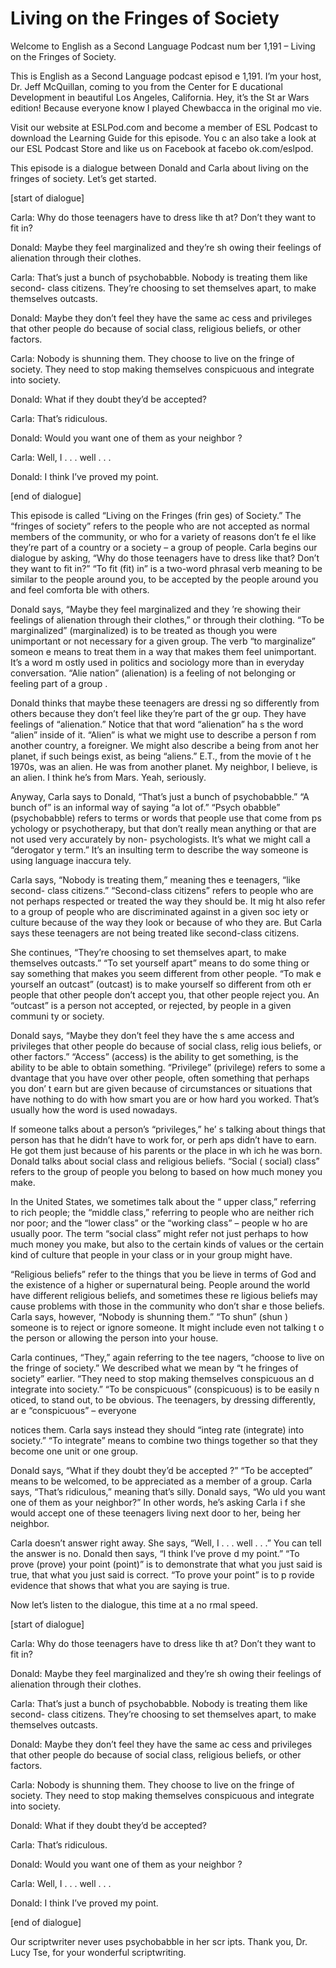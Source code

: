 # Living on the Fringes of Society

Welcome to English as a Second Language Podcast num ber 1,191 – Living on the Fringes of Society.

This is English as a Second Language podcast episod e 1,191. I’m your host, Dr. Jeff McQuillan, coming to you from the Center for E ducational Development in beautiful Los Angeles, California. Hey, it’s the St ar Wars edition! Because everyone know I played Chewbacca in the original mo vie.

Visit our website at ESLPod.com and become a member  of ESL Podcast to download the Learning Guide for this episode. You c an also take a look at our ESL Podcast Store and like us on Facebook at facebo ok.com/eslpod.

This episode is a dialogue between Donald and Carla  about living on the fringes of society. Let’s get started.

[start of dialogue]

Carla: Why do those teenagers have to dress like th at? Don’t they want to fit in?

Donald: Maybe they feel marginalized and they’re sh owing their feelings of alienation through their clothes.

Carla: That’s just a bunch of psychobabble. Nobody is treating them like second- class citizens. They’re choosing to set themselves apart, to make themselves outcasts.

Donald: Maybe they don’t feel they have the same ac cess and privileges that other people do because of social class, religious beliefs, or other factors.

Carla: Nobody is shunning them. They choose to live  on the fringe of society. They need to stop making themselves conspicuous and  integrate into society.

Donald: What if they doubt they’d be accepted?

Carla: That’s ridiculous.

Donald: Would you want one of them as your neighbor ?

Carla: Well, I . . . well . . .

Donald: I think I’ve proved my point.

[end of dialogue]

This episode is called “Living on the Fringes (frin ges) of Society.” The “fringes of society” refers to the people who are not accepted as normal members of the community, or who for a variety of reasons don’t fe el like they’re part of a country or a society – a group of people. Carla begins our dialogue by asking, “Why do those teenagers have to dress like that? Don’t they  want to fit in?” “To fit (fit) in” is a two-word phrasal verb meaning to be similar to the people around you, to be accepted by the people around you and feel comforta ble with others.

Donald says, “Maybe they feel marginalized and they ’re showing their feelings of alienation through their clothes,” or through their  clothing. “To be marginalized” (marginalized) is to be treated as though you were unimportant or not necessary for a given group. The verb “to marginalize” someon e means to treat them in a way that makes them feel unimportant. It’s a word m ostly used in politics and sociology more than in everyday conversation. “Alie nation” (alienation) is a feeling of not belonging or feeling part of a group .

Donald thinks that maybe these teenagers are dressi ng so differently from others because they don’t feel like they’re part of the gr oup. They have feelings of “alienation.” Notice that that word “alienation” ha s the word “alien” inside of it. “Alien” is what we might use to describe a person f rom another country, a foreigner. We might also describe a being from anot her planet, if such beings exist, as being “aliens.” E.T., from the movie of t he 1970s, was an alien. He was from another planet. My neighbor, I believe, is an alien. I think he’s from Mars. Yeah, seriously.

Anyway, Carla says to Donald, “That’s just a bunch of psychobabble.” “A bunch of” is an informal way of saying “a lot of.” “Psych obabble” (psychobabble) refers to terms or words that people use that come from ps ychology or psychotherapy, but that don’t really mean anything or that are not  used very accurately by non- psychologists. It’s what we might call a “derogator y term.” It’s an insulting term to describe the way someone is using language inaccura tely.

Carla says, “Nobody is treating them,” meaning thes e teenagers, “like second- class citizens.” “Second-class citizens” refers to people who are not perhaps respected or treated the way they should be. It mig ht also refer to a group of people who are discriminated against in a given soc iety or culture because of the way they look or because of who they are. But Carla  says these teenagers are not being treated like second-class citizens.

 She continues, “They’re choosing to set themselves apart, to make themselves outcasts.” “To set yourself apart” means to do some thing or say something that makes you seem different from other people. “To mak e yourself an outcast” (outcast) is to make yourself so different from oth er people that other people don’t accept you, that other people reject you. An “outcast” is a person not accepted, or rejected, by people in a given communi ty or society.

Donald says, “Maybe they don’t feel they have the s ame access and privileges that other people do because of social class, relig ious beliefs, or other factors.” “Access” (access) is the ability to get something, is the ability to be able to obtain something. “Privilege” (privilege) refers to some a dvantage that you have over other people, often something that perhaps you don’ t earn but are given because of circumstances or situations that have nothing to  do with how smart you are or how hard you worked. That’s usually how the word is  used nowadays.

If someone talks about a person’s “privileges,” he’ s talking about things that person has that he didn’t have to work for, or perh aps didn’t have to earn. He got them just because of his parents or the place in wh ich he was born. Donald talks about social class and religious beliefs. “Social ( social) class” refers to the group of people you belong to based on how much money you  make.

In the United States, we sometimes talk about the “ upper class,” referring to rich people; the “middle class,” referring to people who  are neither rich nor poor; and the “lower class” or the “working class” – people w ho are usually poor. The term “social class” might refer not just perhaps to how much money you make, but also to the certain kinds of values or the certain kind of culture that people in your class or in your group might have.

“Religious beliefs” refer to the things that you be lieve in terms of God and the existence of a higher or supernatural being. People  around the world have different religious beliefs, and sometimes these re ligious beliefs may cause problems with those in the community who don’t shar e those beliefs. Carla says, however, “Nobody is shunning them.” “To shun” (shun ) someone is to reject or ignore someone. It might include even not talking t o the person or allowing the person into your house.

Carla continues, “They,” again referring to the tee nagers, “choose to live on the fringe of society.” We described what we mean by “t he fringes of society” earlier. “They need to stop making themselves conspicuous an d integrate into society.” “To be conspicuous” (conspicuous) is to be easily n oticed, to stand out, to be obvious. The teenagers, by dressing differently, ar e “conspicuous” – everyone

notices them. Carla says instead they should “integ rate (integrate) into society.” “To integrate” means to combine two things together  so that they become one unit or one group.

Donald says, “What if they doubt they’d be accepted ?” “To be accepted” means to be welcomed, to be appreciated as a member of a group. Carla says, “That’s ridiculous,” meaning that’s silly. Donald says, “Wo uld you want one of them as your neighbor?” In other words, he’s asking Carla i f she would accept one of these teenagers living next door to her, being her neighbor.

Carla doesn’t answer right away. She says, “Well, I  . . . well . . .” You can tell the answer is no. Donald then says, “I think I’ve prove d my point.” “To prove (prove) your point (point)” is to demonstrate that what you  just said is true, that what you just said is correct. “To prove your point” is to p rovide evidence that shows that what you are saying is true.

Now let’s listen to the dialogue, this time at a no rmal speed.

[start of dialogue]

Carla: Why do those teenagers have to dress like th at? Don’t they want to fit in?

Donald: Maybe they feel marginalized and they’re sh owing their feelings of alienation through their clothes.

Carla: That’s just a bunch of psychobabble. Nobody is treating them like second- class citizens. They’re choosing to set themselves apart, to make themselves outcasts.

Donald: Maybe they don’t feel they have the same ac cess and privileges that other people do because of social class, religious beliefs, or other factors.

Carla: Nobody is shunning them. They choose to live  on the fringe of society. They need to stop making themselves conspicuous and  integrate into society.

Donald: What if they doubt they’d be accepted?

Carla: That’s ridiculous.

Donald: Would you want one of them as your neighbor ?

Carla: Well, I . . . well . . .

 Donald: I think I’ve proved my point.

[end of dialogue]

Our scriptwriter never uses psychobabble in her scr ipts. Thank you, Dr. Lucy Tse, for your wonderful scriptwriting.



